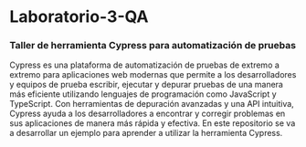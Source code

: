 # Laboratorio-3-QA
### Taller de herramienta Cypress para automatización de pruebas

Cypress es una plataforma de automatización de pruebas de extremo a extremo para aplicaciones web
modernas que permite a los desarrolladores y equipos de prueba escribir, ejecutar y depurar pruebas de una
manera más eficiente utilizando lenguajes de programación como JavaScript y TypeScript. Con herramientas
de depuración avanzadas y una API intuitiva, Cypress ayuda a los desarrolladores a encontrar y corregir
problemas en sus aplicaciones de manera más rápida y efectiva. En este repositorio se va a desarrollar un ejemplo
para aprender a utilizar la herramienta Cypress.
